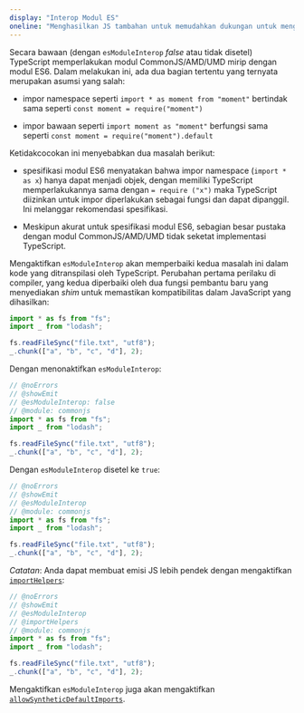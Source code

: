 ```yaml
---
display: "Interop Modul ES"
oneline: "Menghasilkan JS tambahan untuk memudahkan dukungan untuk mengimpor modul commonjs"
---
```


Secara bawaan (dengan `esModuleInterop` _false_ atau tidak disetel) TypeScript memperlakukan modul CommonJS/AMD/UMD mirip dengan modul ES6. Dalam melakukan ini, ada dua bagian tertentu yang ternyata merupakan asumsi yang salah:

- impor namespace seperti `import * as moment from "moment"` bertindak sama seperti `const moment = require("moment")`

- impor bawaan seperti `import moment as "moment"` berfungsi sama seperti `const moment = require("moment").default`

Ketidakcocokan ini menyebabkan dua masalah berikut:

- spesifikasi modul ES6 menyatakan bahwa impor namespace (`import * as x`) hanya dapat menjadi objek, dengan memiliki TypeScript
  memperlakukannya sama dengan `= require ("x")` maka TypeScript diizinkan untuk impor diperlakukan sebagai fungsi dan dapat dipanggil. Ini melanggar rekomendasi spesifikasi.

- Meskipun akurat untuk spesifikasi modul ES6, sebagian besar pustaka dengan modul CommonJS/AMD/UMD tidak seketat implementasi TypeScript.

Mengaktifkan `esModuleInterop` akan memperbaiki kedua masalah ini dalam kode yang ditranspilasi oleh TypeScript. Perubahan pertama perilaku di compiler, yang kedua diperbaiki oleh dua fungsi pembantu baru yang menyediakan _shim_ untuk memastikan kompatibilitas dalam JavaScript yang dihasilkan:

```ts
import * as fs from "fs";
import _ from "lodash";

fs.readFileSync("file.txt", "utf8");
_.chunk(["a", "b", "c", "d"], 2);
```

Dengan menonaktifkan `esModuleInterop`:

```ts twoslash
// @noErrors
// @showEmit
// @esModuleInterop: false
// @module: commonjs
import * as fs from "fs";
import _ from "lodash";

fs.readFileSync("file.txt", "utf8");
_.chunk(["a", "b", "c", "d"], 2);
```

Dengan `esModuleInterop` disetel ke `true`:

```ts twoslash
// @noErrors
// @showEmit
// @esModuleInterop
// @module: commonjs
import * as fs from "fs";
import _ from "lodash";

fs.readFileSync("file.txt", "utf8");
_.chunk(["a", "b", "c", "d"], 2);
```

_Catatan_: Anda dapat membuat emisi JS lebih pendek dengan mengaktifkan [`importHelpers`](#importHelpers):

```ts twoslash
// @noErrors
// @showEmit
// @esModuleInterop
// @importHelpers
// @module: commonjs
import * as fs from "fs";
import _ from "lodash";

fs.readFileSync("file.txt", "utf8");
_.chunk(["a", "b", "c", "d"], 2);
```

Mengaktifkan `esModuleInterop` juga akan mengaktifkan [`allowSyntheticDefaultImports`](#allowSyntheticDefaultImports).
